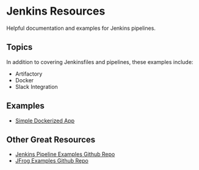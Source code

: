 # Jenkins Resources

Helpful documentation and examples for Jenkins pipelines.

## Topics

In addition to covering Jenkinsfiles and pipelines, these examples include:

- Artifactory
- Docker
- Slack Integration

## Examples

- [Simple Dockerized App](jenkinsfile-examples/simple-docker-container/)

## Other Great Resources

- [Jenkins Pipeline Examples Github Repo](https://github.com/jenkinsci/pipeline-examples)
- [JFrog Examples Github Repo](https://github.com/jfrog/project-examples)

